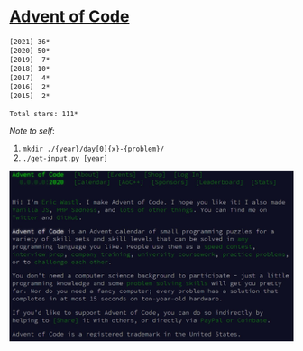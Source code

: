 # [Advent of Code](https://adventofcode.com) 

```
[2021] 36*
[2020] 50*
[2019]  7*
[2018] 10*
[2017]  4*
[2016]  2*
[2015]  2*

Total stars: 111*
```

_Note to self_:

1.  `mkdir ./{year}/day[0]{x}-{problem}/`
2.  `./get-input.py [year]`

<img src='about.jpg'>
